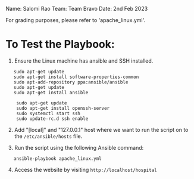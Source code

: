 Name: Salomi Rao <sr5097>
Team: Team Bravo
Date: 2nd Feb 2023

For grading purposes, please refer to 'apache_linux.yml'.

# To Test the Playbook:

1. Ensure the Linux machine has ansible and SSH installed.
 ```
    sudo apt-get update
    sudo apt-get install software-properties-common
    sudo apt-add-repository ppa:ansible/ansible
    sudo apt-get update
    sudo apt-get install ansible
```
```
    sudo apt-get update
    sudo apt-get install openssh-server
    sudo systemctl start ssh
    sudo update-rc.d ssh enable
```

2. Add "[local]" and "127.0.0.1" host where we want to run the script on to the `/etc/ansible/hosts` file.

3. Run the script using the following Ansible command:
 ```
    ansible-playbook apache_linux.yml
 ```

4. Access the website by visiting `http://localhost/hospital`
